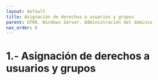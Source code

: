 ```yaml
---
layout: default
title: Asignación de derechos a usuarios y grupos
parent: UT08. Windows Server. Administración del dominio
nav_order: 6
---
```


# 1.- Asignación de derechos a usuarios y grupos